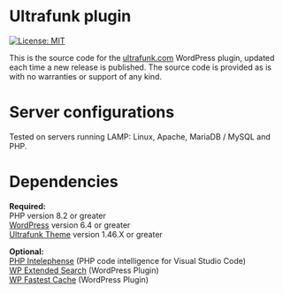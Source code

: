 # **Ultrafunk plugin**

[![License: MIT](https://img.shields.io/badge/License-MIT-yellow.svg)](https://opensource.org/licenses/MIT)

This is the source code for the [ultrafunk.com](https://ultrafunk.com) WordPress plugin, updated each time a new release is published. The source code is provided as is with no warranties or support of any kind.

# Server configurations
Tested on servers running LAMP: Linux, Apache, MariaDB / MySQL and PHP.

# Dependencies
**Required:**  
PHP version 8.2 or greater  
[WordPress](https://wordpress.org/download/) version 6.4 or greater  
[Ultrafunk Theme](https://github.com/ultrafunk/ultrafunk-theme/) version 1.46.X or greater  

**Optional:**  
[PHP Intelephense](https://intelephense.com/) (PHP code intelligence for Visual Studio Code)  
[WP Extended Search](https://wordpress.org/plugins/wp-extended-search/) (WordPress Plugin)  
[WP Fastest Cache](https://wordpress.org/plugins/wp-fastest-cache/) (WordPress Plugin)

